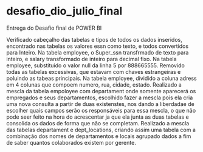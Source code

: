 # desafio_dio_julio_final
Entrega do Desafio final de POWER BI


Verificado cabeçalho das tabelas e tipos de todos os dados inseridos, encontrado nas tabelas os valores essn como texto, e todos convertidos para Inteiro.
Na tabela employee, o Super_ssn transfrmado de texto para inteiro, e salary transformado de inteiro para decimal fixo.
Na tabela employee, substituido o valor null da linha 5 por 888665555.
Removido todas as tabelas excessivas, que estavam com chaves estrangeiras e poluindo as tabeas principais.
Na tabela employee, dividido a coluna adress em 4 colunas que compoem numero, rua, cidade, estado.
Realizado a mescla da tabela empoloyee com departament onde somente aparecerá os empregados e seus departamentos,
escolhido fazer a mescla pois ela cria uma nova consulta a partir de duas existenstes, nos dando a liberdadae de escolher quais
campos serão os responsáveis para essa mescla, o que não pode seer feito na hora do acrescentar ja que ela junta as duas tabelas
e consolida os dados de forma que não se completam.
Realizado a mescla das tabelas departament e dept_locations, criando assim uma tabela com a combinação dos nomes de departamentos e locais
agrupado dados a fim de saber quantos colaborados existem por gerente.
